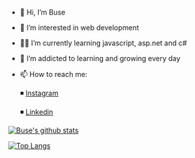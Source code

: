 - 👋 Hi, I’m Buse
- 👀 I’m interested in web development
- 👩‍💻 I’m currently learning javascript, asp.net and c#
- 🌱 I’m addicted to learning and growing every day
- 📫 How to reach me:

   ◾ [Instagram](https://www.instagram.com/buseeegoc/)
   
   ◾ [Linkedin](https://www.linkedin.com/in/buse-g%C3%B6%C3%A7-8969841bb/)

[![Buse's github stats](https://github-readme-stats.vercel.app/api?username=busegoc&count_private=true&show_icons=true&theme=radical&hide_rank=false)](https://github.com/anuraghazra/github-readme-stats)


[![Top Langs](https://github-readme-stats.vercel.app/api/top-langs/?username=anuraghazra)](https://github.com/anuraghazra/github-readme-stats)
<!---
busegoc/busegoc is a ✨ special ✨ repository because its `README.md` (this file) appears on your GitHub profile.
You can click the Preview link to take a look at your changes.
--->

